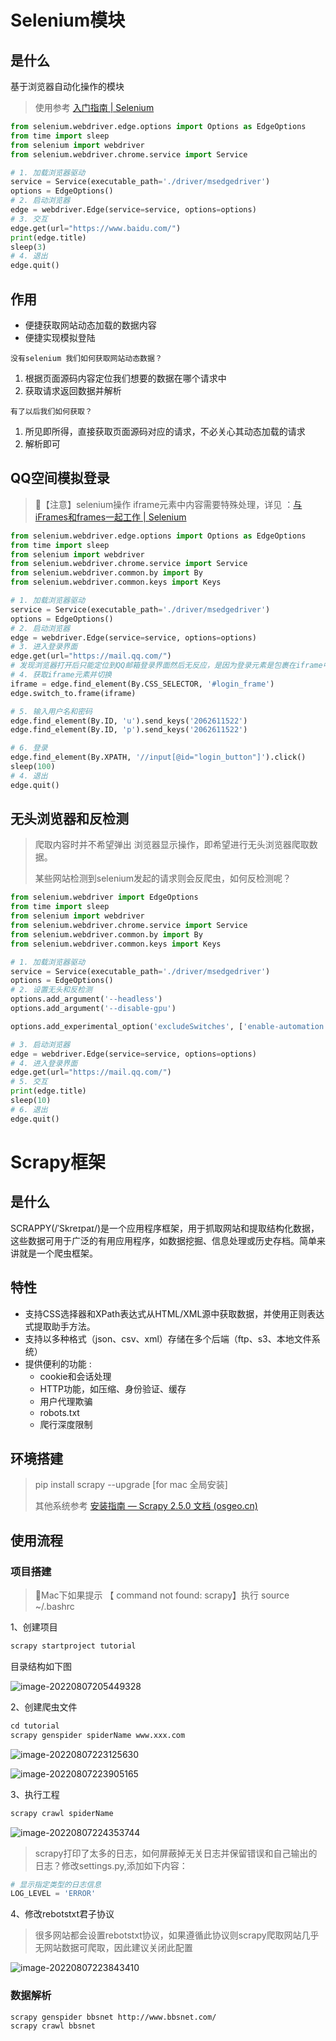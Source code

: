 # Selenium模块

## 是什么

基于浏览器自动化操作的模块

> 使用参考 [入门指南 | Selenium](https://www.selenium.dev/zh-cn/documentation/webdriver/getting_started/)

```python
from selenium.webdriver.edge.options import Options as EdgeOptions
from time import sleep
from selenium import webdriver
from selenium.webdriver.chrome.service import Service

# 1. 加载浏览器驱动
service = Service(executable_path='./driver/msedgedriver')
options = EdgeOptions()
# 2. 启动浏览器
edge = webdriver.Edge(service=service, options=options)
# 3. 交互
edge.get(url="https://www.baidu.com/")
print(edge.title)
sleep(3)
# 4. 退出
edge.quit()
```

## 作用

* 便捷获取网站动态加载的数据内容
* 便捷实现模拟登陆

`没有selenium 我们如何获取网站动态数据？`

1. 根据页面源码内容定位我们想要的数据在哪个请求中
2. 获取请求返回数据并解析

`有了以后我们如何获取？`

1. 所见即所得，直接获取页面源码对应的请求，不必关心其动态加载的请求
2. 解析即可



## QQ空间模拟登录

> :japanese_goblin:【注意】selenium操作 iframe元素中内容需要特殊处理，详见 ：[与iFrames和frames一起工作 | Selenium](https://www.selenium.dev/zh-cn/documentation/webdriver/browser/frames/)

```python
from selenium.webdriver.edge.options import Options as EdgeOptions
from time import sleep
from selenium import webdriver
from selenium.webdriver.chrome.service import Service
from selenium.webdriver.common.by import By
from selenium.webdriver.common.keys import Keys

# 1. 加载浏览器驱动
service = Service(executable_path='./driver/msedgedriver')
options = EdgeOptions()
# 2. 启动浏览器
edge = webdriver.Edge(service=service, options=options)
# 3. 进入登录界面
edge.get(url="https://mail.qq.com/")
# 发现浏览器打开后只能定位到QQ邮箱登录界面然后无反应，是因为登录元素是包裹在iframe中，因此需要特殊处理
# 4. 获取iframe元素并切换
iframe = edge.find_element(By.CSS_SELECTOR, '#login_frame')
edge.switch_to.frame(iframe)

# 5. 输入用户名和密码
edge.find_element(By.ID, 'u').send_keys('2062611522')
edge.find_element(By.ID, 'p').send_keys('2062611522')

# 6. 登录
edge.find_element(By.XPATH, '//input[@id="login_button"]').click()
sleep(100)
# 4. 退出
edge.quit()
```





## 无头浏览器和反检测

> 爬取内容时并不希望弹出 浏览器显示操作，即希望进行无头浏览器爬取数据。
>
> 某些网站检测到selenium发起的请求则会反爬虫，如何反检测呢？

```python
from selenium.webdriver import EdgeOptions
from time import sleep
from selenium import webdriver
from selenium.webdriver.chrome.service import Service
from selenium.webdriver.common.by import By
from selenium.webdriver.common.keys import Keys

# 1. 加载浏览器驱动
service = Service(executable_path='./driver/msedgedriver')
options = EdgeOptions()
# 2. 设置无头和反检测
options.add_argument('--headless')
options.add_argument('--disable-gpu')

options.add_experimental_option('excludeSwitches', ['enable-automation'])

# 3. 启动浏览器
edge = webdriver.Edge(service=service, options=options)
# 4. 进入登录界面
edge.get(url="https://mail.qq.com/")
# 5. 交互
print(edge.title)
sleep(10)
# 6. 退出
edge.quit()
```



# Scrapy框架

## 是什么

SCRAPPY(/ˈSkreɪpaɪ/)是一个应用程序框架，用于抓取网站和提取结构化数据，这些数据可用于广泛的有用应用程序，如数据挖掘、信息处理或历史存档。简单来讲就是一个爬虫框架。



## 特性

* 支持CSS选择器和XPath表达式从HTML/XML源中获取数据，并使用正则表达式提取助手方法。
* 支持以多种格式（json、csv、xml）存储在多个后端（ftp、s3、本地文件系统）
* 提供便利的功能 : 
	* cookie和会话处理
	* HTTP功能，如压缩、身份验证、缓存
	* 用户代理欺骗
	* robots.txt
	* 爬行深度限制

## 环境搭建

> pip install scrapy --upgrade  [for mac 全局安装]
>
> 其他系统参考 [安装指南 — Scrapy 2.5.0 文档 (osgeo.cn)](https://www.osgeo.cn/scrapy/intro/install.html)



## 使用流程

### 项目搭建

> :japanese_goblin:Mac下如果提示 【 command not found: scrapy】执行 source ~/.bashrc

1、创建项目

```python
scrapy startproject tutorial
```

目录结构如下图

![image-20220807205449328](images/image-20220807205449328.png)

2、创建爬虫文件

```python
cd tutorial
scrapy genspider spiderName www.xxx.com
```

![image-20220807223125630](images/image-20220807223125630.png)

![image-20220807223905165](images/image-20220807223905165.png)

3、执行工程

```bash
scrapy crawl spiderName
```

![image-20220807224353744](images/image-20220807224353744.png)

> scrapy打印了太多的日志，如何屏蔽掉无关日志并保留错误和自己输出的日志？修改settings.py,添加如下内容：

```python
# 显示指定类型的日志信息
LOG_LEVEL = 'ERROR'
```



4、修改rebotstxt君子协议

> 很多网站都会设置rebotstxt协议，如果遵循此协议则scrapy爬取网站几乎无网站数据可爬取，因此建议关闭此配置

![image-20220807223843410](images/image-20220807223843410.png)



### 数据解析

```bash
scrapy genspider bbsnet http://www.bbsnet.com/
scrapy crawl bbsnet
```

